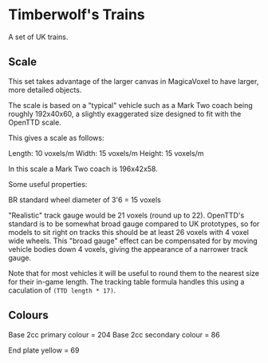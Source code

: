 # Timberwolf's Trains

A set of UK trains.

## Scale

This set takes advantage of the larger canvas in MagicaVoxel to have larger, more detailed objects.

The scale is based on a "typical" vehicle such as a Mark Two coach being roughly 192x40x60, a slightly exaggerated size
designed to fit with the OpenTTD scale.

This gives a scale as follows:

Length: 10 voxels/m
Width:  15 voxels/m
Height: 15 voxels/m

In this scale a Mark Two coach is 196x42x58.

Some useful properties:

BR standard wheel diameter of 3'6 = 15 voxels

"Realistic" track gauge would be 21 voxels (round up to 22). OpenTTD's standard is to be somewhat broad gauge compared to
UK prototypes, so for models to sit right on tracks this should be at least 26 voxels with 4 voxel wide wheels. This 
"broad gauge" effect can be compensated for by moving vehicle bodies down 4 voxels, giving the appearance of a narrower
track gauge.

Note that for most vehicles it will be useful to round them to the nearest size for their in-game length. The tracking table formula handles this using a caculation of `(TTD length * 17)`.


## Colours

Base 2cc primary colour = 204
Base 2cc secondary colour = 86

End plate yellow = 69